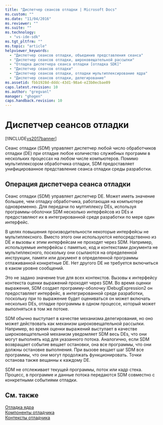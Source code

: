```yaml
---
title: "Диспетчер сеансов отладки | Microsoft Docs"
ms.custom: ""
ms.date: "11/04/2016"
ms.reviewer: ""
ms.suite: ""
ms.technology: 
  - "vs-ide-sdk"
ms.tgt_pltfrm: ""
ms.topic: "article"
helpviewer_keywords: 
  - "Диспетчер сеансов отладки, объединив представления сеанса"
  - "Диспетчер сеансов отладки, широковещательной рассылки"
  - "Отладка диспетчера сеанса отладки [отладка SDK]"
  - "Диспетчер сеансов отладки"
  - "Диспетчер сеансов отладки, отладки мультиплексирование ядра"
  - "Диспетчер сеансов отладки, делегирование"
ms.assetid: fbb1928d-dddc-43d1-98a4-e23b0ecbae09
caps.latest.revision: 10
ms.author: "gregvanl"
manager: "ghogen"
caps.handback.revision: 10
---
```

# Диспетчер сеансов отладки
[!INCLUDE[vs2017banner](../../code-quality/includes/vs2017banner.md)]

Сеанс отладки \(SDM\) управляет диспетчер любой число обработчиков отладки \(DE\) при отладке любое количество служебных программ в нескольких процессах на любом числе компьютеров.  Помимо мультиплексором обработчика отладки, SDM предоставляет унифицированное представление сеанса отладки среды разработки.  
  
## Операция диспетчера сеанса отладки  
 Сеанс отладки \(SDM\) управляет диспетчер DE.  Может иметь значение большее, чем отладку обработчика, работающая на компьютере одновременно.  Для передачи по мултиплексу DEs, используя программы\-оболочки SDM несколько интерфейсов из DEs и предоставляют их в интегрированной среде разработки по мере один интерфейс.  
  
 В целях повышения производительности некоторые интерфейсы не мультиплексного.  Вместо этого они используются непосредственно из DE и вызовы к этим интерфейсам не проходят через SDM.  Например, используемые интерфейсы с памятью, код и контекстами документа не мультиплексного, поскольку они ссылаются на определенной инструкции, памяти или документ в определенной программы отлаживанной конкретные DE.  Нет другого DE не требуется включиться в каком уровне сообщений.  
  
 Это не задано значение true для всех контекстов.  Вызовы к интерфейсу контекста оценки выражений проходят через SDM.  Во время оценки выражения, SDM создает программу\-оболочку IDebugExpression2 он предоставляет интерфейс, в интегрированной среде разработки, поскольку при то выражение будет оцениваться он может включать несколько DEs, отладке программы в одном процессе, который может выполняться в том же потоке.  
  
 SDM обычно выступает в качестве механизма делегирования, но оно может действовать как механизм широковещательной рассылки.  Например, во время оценки выражений выступает в качестве широковещательной механизм уведомляет SDM весь DEs, что они могут выполнять код для указанного потока.  Аналогично, если SDM возвращает событие вещает остановки, она все программы, что они должны остановке выполнения.  При вызове вещает шаг SDM все программы, что они могут продолжать функционировать.  Точки останова также вещанны к каждому DE.  
  
 SDM не отслеживает текущей программы, поток или кадр стека.  Процесс, в программе и данные потока передаются SDM совместно с конкретными событиями отладки.  
  
## См. также  
 [Отладка ядра](../../extensibility/debugger/debug-engine.md)   
 [Компоненты отладчика](../../extensibility/debugger/debugger-components.md)   
 [Контексты отладчика](../../extensibility/debugger/debugger-contexts.md)